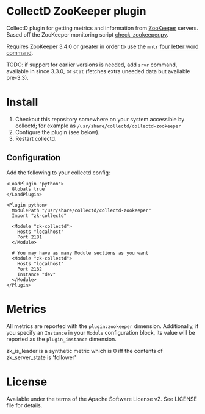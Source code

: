 # CollectD ZooKeeper plugin

CollectD plugin for getting metrics and information from
[ZooKeeper](http://zookeeper.apache.org) servers. Based off the
ZooKeeper monitoring script
[check_zookeeper.py](https://svn.apache.org/repos/asf/zookeeper/trunk/src/contrib/monitoring/check_zookeeper.py).

Requires ZooKeeper 3.4.0 or greater in order to use the `mntr` [four
letter word
command](http://zookeeper.apache.org/doc/trunk/zookeeperAdmin.html#sc_zkCommands).

TODO: if support for earlier versions is needed, add `srvr` command,
available in since 3.3.0, or `stat` (fetches extra uneeded data but
available pre-3.3).

# Install

1. Checkout this repository somewhere on your system accessible by
   collectd; for example as
   `/usr/share/collectd/collectd-zookeeper`
1. Configure the plugin (see below).
1. Restart collectd.

## Configuration

Add the following to your collectd config:

```
<LoadPlugin "python">
  Globals true
</LoadPlugin>

<Plugin python>
  ModulePath "/usr/share/collectd/collectd-zookeeper"
  Import "zk-collectd"

  <Module "zk-collectd">
    Hosts "localhost"
    Port 2181
  </Module>

  # You may have as many Module sections as you want
  <Module "zk-collectd">
    Hosts "localhost"
    Port 2182
    Instance "dev"
  </Module>
</Plugin>
```

# Metrics

All metrics are reported with the `plugin:zookeeper` dimension. Additionally,
if you specify an `Instance` in your `Module` configuration block, its value
will be reported as the `plugin_instance` dimension.

zk_is_leader is a synthetic metric which is 0 iff the contents of zk_server_state is 'follower'

# License

Available under the terms of the Apache Software License v2. See LICENSE
file for details.
